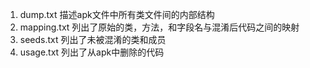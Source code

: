 1. dump.txt 描述apk文件中所有类文件间的内部结构  
2. mapping.txt 列出了原始的类，方法，和字段名与混淆后代码之间的映射  
3. seeds.txt 列出了未被混淆的类和成员  
4. usage.txt 列出了从apk中删除的代码